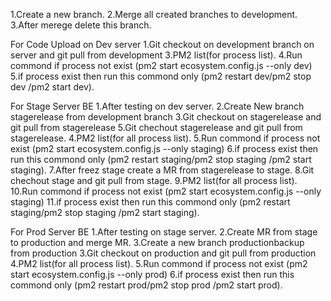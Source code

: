 1.Create a new branch.
2.Merge all created branches to development. 
3.After merege delete this branch.

For Code Upload on Dev server 
1.Git checkout on development branch on server and git pull from development 
3.PM2 list(for process list).
4.Run commond  if process not exist (pm2 start ecosystem.config.js --only dev)
5.if process exist then run this commond only (pm2 restart dev/pm2 stop dev
/pm2 start dev).

For Stage Server BE
1.After testing on dev server. 
2.Create New branch stagerelease<date> from development branch
3.Git checkout on stagerelease<date> and git  pull from stagerelease<date>
5.Git chechout stagerelease<date> and git pull from stagerelease<date>.
4.PM2 list(for all process list).
5.Run commond  if process not exist (pm2 start ecosystem.config.js --only staging)
6.if process exist then run this commond only (pm2 restart staging/pm2 stop staging
/pm2 start staging).
7.After freez stage create a MR from stagerelease<date> to stage.
8.Git chechout stage and git pull from stage.
9.PM2 list(for all process list).
10.Run commond  if process not exist (pm2 start ecosystem.config.js --only staging)
11.if process exist then run this commond only (pm2 restart staging/pm2 stop staging
/pm2 start staging).

For Prod Server BE
1.After testing on stage server. 
2.Create  MR from stage to production and merge MR.
3.Create a new branch productionbackup<date> from production
3.Git checkout on production and git pull from production 
4.PM2 list(for all process list).
5.Run commond  if process not exist (pm2 start ecosystem.config.js --only prod)
6.if process exist then run this commond only (pm2 restart prod/pm2 stop prod
/pm2 start prod).
